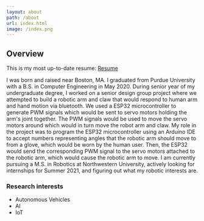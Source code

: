 ```yaml
---
layout: about
path: /about
url: index.html
image: /index.png
---
```


## Overview

This is my most up-to-date resume: <a href="https://chen2156.github.io/JasonChenResume.pdf">Resume</a>

I was born and raised near Boston, MA. I graduated from Purdue University with a B.S. in Computer Engineering in May 2020.  During senior year of my undergraduate degree, I worked on a senior design group project where we attempted to build a robotic arm and claw that would respond to human arm and hand motion via bluetooth.  We used a ESP32 microcontroller to generate PWM signals which would be sent to servo motors holding the arm's joint together.  The PWM signals would be used to move the servo motors around which would in turn move the robot arm and claw.  My role in the project was to program the ESP32 microcontroller using an Arduino IDE to accept numbers representing angles that the robotic arm should move to from a glove, which would be worn by the human user.  Then, the ESP32 would send the corresponding PWM signal to the servo motors attached to the robotic arm, which would cause the robotic arm to move.  I am currently pursuing a M.S. in Robotics at Northwestern University, actively looking for internships for Summer 2021, and figuring out what my robotic interests are.


### Research interests
* Autonomous Vehicles
* AI
* IoT
